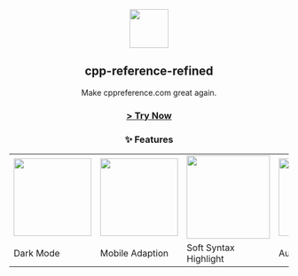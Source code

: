 <div align=center>
<img width=70 src=https://cppref.microblock.cc/favicon.ico />
<h2>cpp-reference-refined</h2>
Make cppreference.com great again.
<br/>
  <h3>
    <a href="https://cppref.microblock.cc/">&gt; Try Now</a>
  </h3>
<h3>✨ Features</h3>
<table>
  <tr>
    <td>
      <img height=140 src=https://github.com/user-attachments/assets/22a46e44-3d1c-4c38-86ea-031db8b01592 />
    </td>
    <td>
      <img height=140 src=https://github.com/user-attachments/assets/0eef26c7-75fb-406c-afcd-a344bbd45cef />
    </td>
    <td>
      <img width=150 src=https://github.com/user-attachments/assets/48c78e07-9f26-4fe3-b1fc-2fa07693b2d8 />
    </td>
    <td>
      <img height=140 src=https://github.com/user-attachments/assets/b3d30bc7-54c2-406d-a9f0-d4557466a695 />
    </td>
  </tr>
  <tr>
    <td>Dark Mode</td>
    <td>Mobile Adaption</td>
    <td>Soft Syntax Highlight</td>
    <td>Auto Language</td>
  </tr>
</table>

</div>
